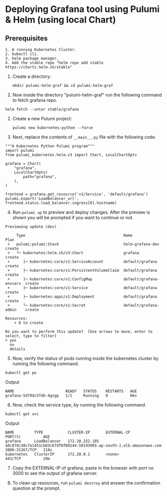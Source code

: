 # Deploying Grafana tool using Pulumi & Helm (using local Chart) 

## Prerequisites
```
1. A running Kubernetes Cluster.
2. kubectl cli.
3. helm package manager.
4. Add the stable repo "helm repo add stable https://charts.helm.sh/stable"

```

1. Create a directory:

    ```
    mkdir pulumi-helm-graf && cd pulumi-helm-graf
    
    ```
2. Now inside the directory "pulumi-helm-graf" run the following command to fetch grafana repo.
```
helm fetch --untar stable/grafana

```
2. Create a new Pulumi project:

    ```
    pulumi new kubernetes-python --force
    
    ```
3. Next, replace the contents of ```__main__.py``` file with the following code.
```
"""A Kubernetes Python Pulumi program"""
import pulumi
from pulumi_kubernetes.helm.v3 import Chart, LocalChartOpts

grafana = Chart(
    "grafana",
    LocalChartOpts(
        path="grafana",
    ),
)

frontend = grafana.get_resource('v1/Service', 'default/grafana')
pulumi.export('LoadBalancer_url', frontend.status.load_balancer.ingress[0].hostname)

```

4. Run `pulumi up` to preview and deploy changes.  After the preview is shown you will be
    prompted if you want to continue or not.
```
Previewing update (dev)

     Type                                            Name                     Plan
 +   pulumi:pulumi:Stack                             helm-grafana-dev         create
 +   └─ kubernetes:helm.sh/v3:Chart                  grafana                  create
 +      ├─ kubernetes:core/v1:ServiceAccount         default/grafana          create
 +      ├─ kubernetes:core/v1:PersistentVolumeClaim  default/grafana          create
 +      ├─ kubernetes:core/v1:ConfigMap              default/grafana-envvars  create
 +      ├─ kubernetes:core/v1:Service                default/grafana          create
 +      ├─ kubernetes:apps/v1:Deployment             default/grafana          create
 +      └─ kubernetes:core/v1:Secret                 default/grafana-admin    create

Resources:
    + 8 to create

Do you want to perform this update?  [Use arrows to move, enter to select, type to filter]
> yes
  no
  details

```

5. Now, verify the status of pods running inside the kubernetes cluster by running the following command.
```
kubectl get po

```
Output
```
NAME                       READY   STATUS    RESTARTS   AGE
grafana-5d79dc5fdb-4gzgp   1/1     Running   0          66s

```
6. Now, check the service type, by running the following command.
```
kubectl get svc

```
Output
```
NAME         TYPE           CLUSTER-IP       EXTERNAL-IP                                                              PORT(S)          AGE
grafana      LoadBalancer   172.20.252.185   a0c87dc38c7a1451cb83c67df0f60244-58193903.ap-south-1.elb.amazonaws.com   3000:31167/TCP   118s
kubernetes   ClusterIP      172.20.0.1       <none>                                                                   443/TCP          29m

```
7. Copy the EXTERNAL-IP of grafana, paste in the browser with port no 3000 to see the output of grafana server.

8. To clean up resources, run `pulumi destroy` and answer the confirmation question at the prompt.
